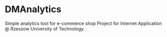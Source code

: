 # DMAnalytics
Simple analytics tool for e-commerce shop
Project for Internet Application @ Rzeszow University of Technology.
